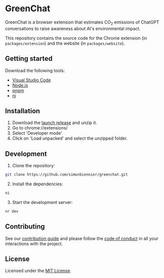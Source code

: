 # GreenChat

GreenChat is a browser extension that estimates CO<sub>2</sub> emissions of ChatGPT conversations to raise awareness about AI's environmental impact.

This repository contains the source code for the Chrome extension (in `packages/extension`) and the website (in `packages/website`).

## Getting started

Download the following tools:

- [Visual Studio Code](https://code.visualstudio.com/)
- [Node.js](https://nodejs.org/en/)
- [pnpm](https://pnpm.io/)
- [ni](https://github.com/antfu-collective/ni)

## Installation

1. Download the [launch release](https://github.com/simonbiennier/greenchat/releases/tag/v1.0.0) and unzip it.
2. Go to chrome://extensions/
3. Select 'Developer mode'
4. Click on 'Load unpacked' and select the unzipped folder.

## Development

1. Clone the repository:

```bash
git clone https://github.com/simonbiennier/greenchat.git
```

2. Install the dependencies:

```bash
ni
```

3. Start the development server:

```bash
nr dev
```

## Contributing

See our [contribution guide](CONTRIBUTING.md) and please follow the [code of conduct](CODE_OF_CONDUCT.md) in all your interactions with the project.

## License
Licensed under the [MIT License](LICENSE).
